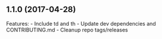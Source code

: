## 1.1.0 (2017-04-28)

Features:
	- Include td and th
	- Update dev dependencies and CONTRIBUTING.md
	- Cleanup repo tags/releases

